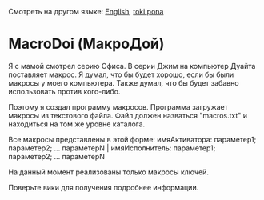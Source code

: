 Смотреть на другом языке: [English](../master/README.md "View in English"), [toki pona](../master/README.tok.md "lukin kepeken toki pona")

# MacroDoi (МакроДой)
Я с мамой смотрел серию Офиса. В серии Джим на компьютер Дуайта поставляет макрос. Я думал, что бы будет хорошо, если бы были макросы у моего компьютера. Также думал, что бы будет забавно использовать против кого-либо. 

Поэтому я создал программу макросов. Программа загружает макросы из текстового файла. Файл должен назваться "macros.txt" и находиться на том же уровне каталога.

Все макросы представлены в этой форме: имяАктиватора: параметер1; параметер2; ... параметерN | имяИсполнитель: параметер1; параметер2; ... параметерN

На данный момент реализованы только макросы ключей. 

Поверьте вики для получения подробнее информации.
